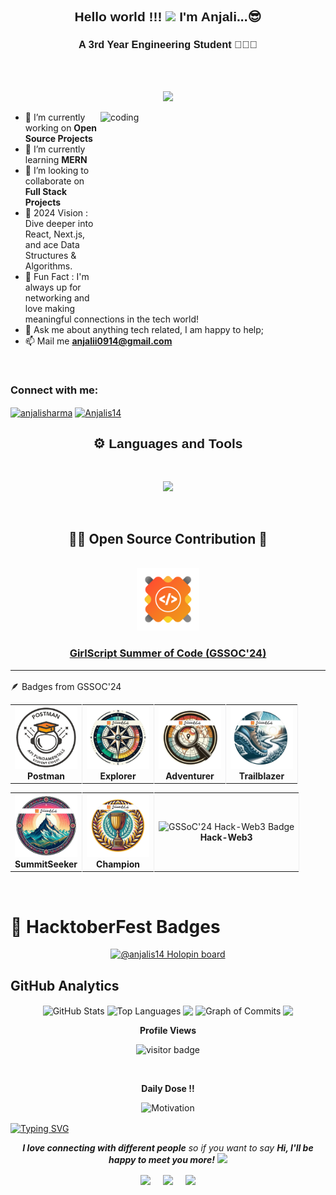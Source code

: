 <br><br>
<h2 align="center" style="font-family: 'Poppins', sans-serif;">Hello world !!! <img src="https://user-images.githubusercontent.com/82110564/189553856-2e7f8f30-80b4-484f-bfaa-9e5eb10f24e5.gif" width="30"> I'm Anjali...😎</h2>
<h3 align="center" style="font-family: 'Poppins', sans-serif;">A 3rd Year Engineering Student 👩🏻‍💻</h3>
<br><br> 
<p align="center">
  <a href="https://github.com/DenverCoder1/readme-typing-svg"><img src="https://readme-typing-svg.herokuapp.com?font=Calibri&weight=1000&size=40&lines=Full+Stack+Developer;&center=true&width=500&height=60"></a>
</p>

<img align="right" alt="coding" height="312" width="360" src="https://raw.githubusercontent.com/rahul-jha98/rahul-jha98/main/techstack.gif"> 

- 🔭 I’m currently working on **Open Source Projects**
- 🌱 I’m currently learning **MERN**
- 👯 I’m looking to collaborate on **Full Stack Projects**
- 🎯 2024 Vision : Dive deeper into React, Next.js, and ace Data Structures & Algorithms.
- 🎉 Fun Fact : I'm always up for networking and love making meaningful connections in the tech world!
- 💬  Ask me about anything tech related, I am happy to help;
- 📫 Mail me **anjalii0914@gmail.com**
<br>
<h3 align="left">Connect with me:</h3>
<p align="left">
<a href="https://www.linkedin.com/in/anjalisharma2004/" target="blank"><img align="center" src="https://raw.githubusercontent.com/rahuldkjain/github-profile-readme-generator/master/src/images/icons/Social/linked-in-alt.svg" alt="anjalisharma" height="30" width="40" /></a>
<a href="https://github.com/Anjalis14" target="blank"><img align="center" src="https://raw.githubusercontent.com/rahuldkjain/github-profile-readme-generator/master/src/images/icons/Social/github.svg" alt="Anjalis14" height="30" width="40" /></a>

</p>


<h2 align="center" style="font-family: 'Poppins', sans-serif;">⚙️ Languages and Tools</h2>
<br>
<p align="center">
  <a href="https://skillicons.dev">
    <img src="https://skillicons.dev/icons?i=html,css,bootstrap,tailwind,express,nodejs,react,mongodb,vite,npm,vercel,netlify,mysql,c,python,java,windows,vscode,postman,git,github,&theme=dark" />
  </a>
</p>

<br>

<h2 align="center">🧑‍💻 Open Source Contribution 🤝</h2>
<br/>

<div align="center">
  <a href="https://gssoc.girlscript.tech/contributorAnalytics">
        <img src="https://github.com/MeetDOD/MeetDOD/blob/main/gssoc.png" alt="GirlScript Summer of Code" width="100" />
    <h3>GirlScript Summer of Code (GSSOC'24)</strong>
      </a>
    <hr/>
</div>

<summary>🪶 Badges from GSSOC'24</summary>
<table align="center">
  <tr align="center">

<td style="border-right: 1px solid #eeeeef;" align="center">
      <img src="https://github.com/MeetDOD/MeetDOD/blob/main/Postman%20Badge.png" alt="GSSoC'24 Postman Badge" width="100" />
      <br>
      <strong>Postman</strong>
    </td>
    <td style="border-right: 1px solid #eeeeef;" align="center">
      <img src="https://github.com/MeetDOD/MeetDOD/blob/main/Explorer%20Badge.png" alt="GSSoC'24 Explorer Badge" width="100" />
      <br>
      <strong>Explorer</strong>
    </td>
    <td style="border-right: 1px solid #eeeeef;" align="center">
      <img src="https://github.com/MeetDOD/MeetDOD/blob/main/Adventurer%20Badge.png" alt="GSSoC'24 Adventurer Badge" width="100" />
      <br>
      <strong>Adventurer</strong>
    </td>
    <td style="border-right: 1px solid #eeeeef;" align="center">
      <img src="https://github.com/MeetDOD/MeetDOD/blob/main/Trailblazer%20Badge.png" alt="GSSoC'24 Trailblazer Badge" width="100" />
      <br>
      <strong>Trailblazer</strong> 
    </td>
    </td>
  </tr>
</table>

<table align="center">
  <tr align="center">
    <td style="border-right: 1px solid #eeeeef;" align="center">
      <img src="https://github.com/MeetDOD/MeetDOD/blob/main/Summit%20Seeker%20Badge.png" alt="GSSoC'24 Summit Seeker Badge" width="100" />
      <br>
      <strong>SummitSeeker</strong>
    </td>
    <td style="border-right: 1px solid #eeeeef;" align="center">
      <img src="https://github.com/MeetDOD/MeetDOD/blob/main/Champion%20Badge.png" alt="GSSoC'24 Champion Badge" width="100" />
      <br>
      <strong>Champion</strong>
    </td>
    <td style="border-right: 1px solid #eeeeef;" align="center">
      <img src="https://github.com/GSSoC24/Hack-Web3Conf/blob/main/assets/Hack-Web3Conf%202024%20Badge%20(2).png" alt="GSSoC'24 Hack-Web3 Badge" width="100" />
      <br>
      <strong>Hack-Web3</strong>
    </td>
  </tr>
</table>
<br>

  <h1>👀 HacktoberFest Badges</h1>
    <div align="center">
       <a href="https://holopin.me/anjalis14">   <img src="https://holopin.me/anjalis14" alt="@anjalis14 Holopin board" /> </a>
   </div>



<!-- GitHub Analytics -->
<h2> GitHub Analytics</h2>

  <div align="center">
    <!-- GitHub stats -->
    <img align="center" height="155em" src="https://github-profile-summary-cards.vercel.app/api/cards/stats?username=Anjalis14&theme=react"alt="GitHub Stats" />  
    <!-- Repositories per language -->
    <img align="center" height="155em" src="https://github-profile-summary-cards.vercel.app/api/cards/repos-per-language?username=Anjalis14&theme=react" alt="Top Languages" />
    <!-- Graph of Commits -->
<img align="center" height="155em" src="https://github-readme-streak-stats.herokuapp.com/?user=Anjalis14&theme=react&hide_border=true">
<img align="center" width="600em" src="https://github-profile-summary-cards.vercel.app/api/cards/profile-details?username=Anjalis14&theme=react" alt="Graph of Commits" />
<img align="center" width="600em" src="https://github-readme-activity-graph.vercel.app/graph?username=Anjalis14&bg_color=1F222E&color=F8D866&line=02d6d9&point=03a1a3&area=true&hide_border=true">
</div>

<p align="center"><b>Profile Views</b></p>
<p align="center"><img src="https://visitcount.itsvg.in/api?id=Anjalis14&icon=0&color=green)](https://visitcount.itsvg.in)" alt="visitor badge"/></p>
<br>
<p align="center"><b>Daily Dose !!</b></p>
<p align="center">
<img src="https://quotes-github-readme.vercel.app/api?type=horizontal&theme=radical" alt="Motivation" /></p>

<a href="https://git.io/typing-svg"><img align="center" src="https://readme-typing-svg.demolab.com?font=Dancing+Script&size=30&pause=1000&center=true&vCenter=true&multiline=true&width=530&lines=Bring+your+sense+of+humor+-+it's+mandatory!" alt="Typing SVG" /></a>

<p align="center"><em><b>I love connecting with different people</b> so if you want to say <b>Hi, I'll be happy to meet you more!</b></em> <img src="https://user-images.githubusercontent.com/74038190/241763891-7bb1e704-6026-48f9-8435-2f4d40101348.gif" width="40"></p>

<p align="center">
<a href="https://www.linkedin.com/in/anjalisharma2004/" target="blank"><img align="center" src="https://img.shields.io/badge/LinkedIn-0077B5?style=for-the-badge&logo=linkedin&logoColor=white" /></a> &nbsp;&nbsp;&nbsp;  
<a href="mailto:anjalii0914@gmail.com" target="blank"><img align="center" src="https://img.shields.io/badge/Gmail-D14836?style=for-the-badge&logo=gmail&logoColor=white" /></a> &nbsp;&nbsp;&nbsp;       
<a href="https://github.com/Anjalis14" target="blank"><img align="center" src="https://img.shields.io/badge/GitHub-100000?style=for-the-badge&logo=github&logoColor=white" /></a>   
</p>

<br>

<!-- Google Fonts -->
<link href="https://fonts.googleapis.com/css2?family=Poppins:wght@400;500;600;700&display=swap" rel="stylesheet">
